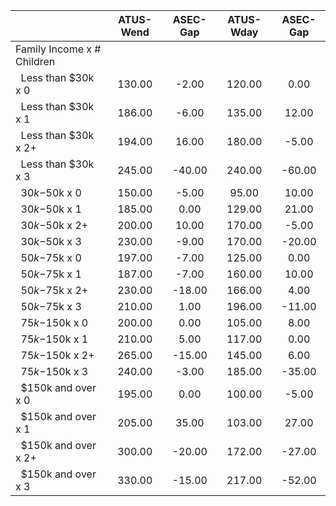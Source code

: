 
|                      |    ATUS-Wend |     ASEC-Gap |    ATUS-Wday |     ASEC-Gap |
| -------------------- | :----------: | :----------: | :----------: | :----------: |
| Family Income x # Children |              |              |              |              |
| &nbsp;&nbsp;Less than $30k x 0 |       130.00 |        -2.00 |       120.00 |         0.00 |
| &nbsp;&nbsp;Less than $30k x 1 |       186.00 |        -6.00 |       135.00 |        12.00 |
| &nbsp;&nbsp;Less than $30k x 2+ |       194.00 |        16.00 |       180.00 |        -5.00 |
| &nbsp;&nbsp;Less than $30k x 3 |       245.00 |       -40.00 |       240.00 |       -60.00 |
| &nbsp;&nbsp;$30k-$50k x 0 |       150.00 |        -5.00 |        95.00 |        10.00 |
| &nbsp;&nbsp;$30k-$50k x 1 |       185.00 |         0.00 |       129.00 |        21.00 |
| &nbsp;&nbsp;$30k-$50k x 2+ |       200.00 |        10.00 |       170.00 |        -5.00 |
| &nbsp;&nbsp;$30k-$50k x 3 |       230.00 |        -9.00 |       170.00 |       -20.00 |
| &nbsp;&nbsp;$50k-$75k x 0 |       197.00 |        -7.00 |       125.00 |         0.00 |
| &nbsp;&nbsp;$50k-$75k x 1 |       187.00 |        -7.00 |       160.00 |        10.00 |
| &nbsp;&nbsp;$50k-$75k x 2+ |       230.00 |       -18.00 |       166.00 |         4.00 |
| &nbsp;&nbsp;$50k-$75k x 3 |       210.00 |         1.00 |       196.00 |       -11.00 |
| &nbsp;&nbsp;$75k-$150k x 0 |       200.00 |         0.00 |       105.00 |         8.00 |
| &nbsp;&nbsp;$75k-$150k x 1 |       210.00 |         5.00 |       117.00 |         0.00 |
| &nbsp;&nbsp;$75k-$150k x 2+ |       265.00 |       -15.00 |       145.00 |         6.00 |
| &nbsp;&nbsp;$75k-$150k x 3 |       240.00 |        -3.00 |       185.00 |       -35.00 |
| &nbsp;&nbsp;$150k and over x 0 |       195.00 |         0.00 |       100.00 |        -5.00 |
| &nbsp;&nbsp;$150k and over x 1 |       205.00 |        35.00 |       103.00 |        27.00 |
| &nbsp;&nbsp;$150k and over x 2+ |       300.00 |       -20.00 |       172.00 |       -27.00 |
| &nbsp;&nbsp;$150k and over x 3 |       330.00 |       -15.00 |       217.00 |       -52.00 |

